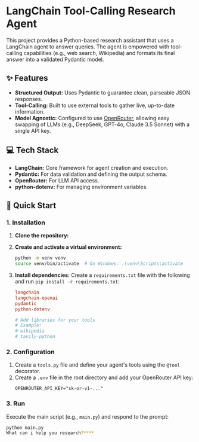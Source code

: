 # LangChain Tool-Calling Research Agent

This project provides a Python-based research assistant that uses a LangChain agent to answer queries. The agent is empowered with tool-calling capabilities (e.g., web search, Wikipedia) and formats its final answer into a validated Pydantic model.

## ✨ Features

* **Structured Output:** Uses Pydantic to guarantee clean, parseable JSON responses.
* **Tool-Calling:** Built to use external tools to gather live, up-to-date information.
* **Model Agnostic:** Configured to use [OpenRouter](https://openrouter.ai/), allowing easy swapping of LLMs (e.g., DeepSeek, GPT-4o, Claude 3.5 Sonnet) with a single API key.

## 💻 Tech Stack

* **LangChain:** Core framework for agent creation and execution.
* **Pydantic:** For data validation and defining the output schema.
* **OpenRouter:** For LLM API access.
* **python-dotenv:** For managing environment variables.

## 🚀 Quick Start

### 1. Installation

1.  **Clone the repository:**
    

2.  **Create and activate a virtual environment:**
    ```sh
    python -m venv venv
    source venv/bin/activate  # On Windows: .\venv\Scripts\activate
    ```

3.  **Install dependencies:**
    Create a `requirements.txt` file with the following and run `pip install -r requirements.txt`:

    ```ini
    langchain
    langchain-openai
    pydantic
    python-dotenv
    
    # Add libraries for your tools
    # Example:
    # wikipedia
    # tavily-python
    ```

### 2. Configuration

1.  Create a `tools.py` file and define your agent's tools using the `@tool` decorator.
2.  Create a `.env` file in the root directory and add your OpenRouter API key:
    ```
    OPENROUTER_API_KEY="sk-or-v1-..."
    ```

### 3. Run

Execute the main script (e.g., `main.py`) and respond to the prompt:

```sh
python main.py
What can i help you research?****
